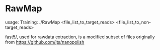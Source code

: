 # RawMap
usage:
Training:
./RawMap <file_list_to_target_reads> <file_list_to_non-target_reads>


fast5/, used for rawdata extraction, is a modified subset of  files originally from https://github.com/jts/nanopolish
